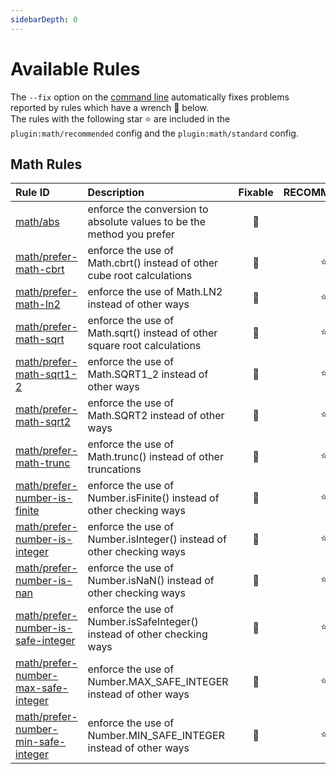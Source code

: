 ```yaml
---
sidebarDepth: 0
---
```


# Available Rules

The `--fix` option on the [command line](https://eslint.org/docs/user-guide/command-line-interface#fixing-problems) automatically fixes problems reported by rules which have a wrench :wrench: below.  
The rules with the following star :star: are included in the `plugin:math/recommended` config and the `plugin:math/standard` config.

<!-- This file is automatically generated in tools/update-docs-rules-index.js, do not change! -->

## Math Rules

| Rule ID | Description | Fixable | RECOMMENDED |
|:--------|:------------|:-------:|:-----------:|
| [math/abs](./abs.md) | enforce the conversion to absolute values to be the method you prefer | :wrench: |  |
| [math/prefer-math-cbrt](./prefer-math-cbrt.md) | enforce the use of Math.cbrt() instead of other cube root calculations | :wrench: | :star: |
| [math/prefer-math-ln2](./prefer-math-ln2.md) | enforce the use of Math.LN2 instead of other ways | :wrench: | :star: |
| [math/prefer-math-sqrt](./prefer-math-sqrt.md) | enforce the use of Math.sqrt() instead of other square root calculations | :wrench: | :star: |
| [math/prefer-math-sqrt1-2](./prefer-math-sqrt1-2.md) | enforce the use of Math.SQRT1_2 instead of other ways | :wrench: | :star: |
| [math/prefer-math-sqrt2](./prefer-math-sqrt2.md) | enforce the use of Math.SQRT2 instead of other ways | :wrench: | :star: |
| [math/prefer-math-trunc](./prefer-math-trunc.md) | enforce the use of Math.trunc() instead of other truncations | :wrench: | :star: |
| [math/prefer-number-is-finite](./prefer-number-is-finite.md) | enforce the use of Number.isFinite() instead of other checking ways | :wrench: | :star: |
| [math/prefer-number-is-integer](./prefer-number-is-integer.md) | enforce the use of Number.isInteger() instead of other checking ways | :wrench: | :star: |
| [math/prefer-number-is-nan](./prefer-number-is-nan.md) | enforce the use of Number.isNaN() instead of other checking ways | :wrench: | :star: |
| [math/prefer-number-is-safe-integer](./prefer-number-is-safe-integer.md) | enforce the use of Number.isSafeInteger() instead of other checking ways | :wrench: | :star: |
| [math/prefer-number-max-safe-integer](./prefer-number-max-safe-integer.md) | enforce the use of Number.MAX_SAFE_INTEGER instead of other ways | :wrench: | :star: |
| [math/prefer-number-min-safe-integer](./prefer-number-min-safe-integer.md) | enforce the use of Number.MIN_SAFE_INTEGER instead of other ways | :wrench: | :star: |
